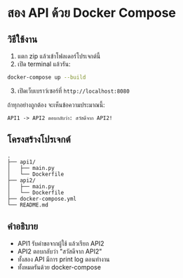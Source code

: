 # สอง API ด้วย Docker Compose

## วิธีใช้งาน

1. แตก zip แล้วเข้าโฟลเดอร์โปรเจกต์นี้
2. เปิด terminal แล้วรัน:
```bash
docker-compose up --build
```

3. เปิดเว็บเบราว์เซอร์ที่ `http://localhost:8080`

ถ้าทุกอย่างถูกต้อง จะเห็นข้อความประมาณนี้:

```
API1 -> API2 ตอบกลับว่า: สวัสดีจาก API2!
```

## โครงสร้างโปรเจกต์

```
.
├── api1/
│   ├── main.py
│   └── Dockerfile
├── api2/
│   ├── main.py
│   └── Dockerfile
├── docker-compose.yml
└── README.md
```

## คำอธิบาย

- API1 รับคำขอจากผู้ใช้ แล้วเรียก API2
- API2 ตอบกลับว่า "สวัสดีจาก API2"
- ทั้งสอง API มีการ print log ตอนทำงาน
- ทั้งหมดรันด้วย docker-compose
